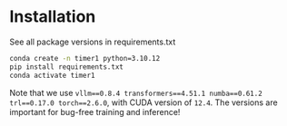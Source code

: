# Installation

See all package versions in requirements.txt

```bash
conda create -n timer1 python=3.10.12
pip install requirements.txt
conda activate timer1
```

Note that we use `vllm==0.8.4 transformers==4.51.1 numba==0.61.2  trl==0.17.0 torch==2.6.0`, with CUDA version of `12.4`. 
The versions are important for bug-free training and inference!